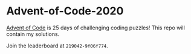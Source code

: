 # Advent-of-Code-2020
[Advent of Code](https://adventofcode.com/) is 25 days of challenging coding puzzles! This repo will contain my solutions.

Join the leaderboard at `219042-9f06f774`.
